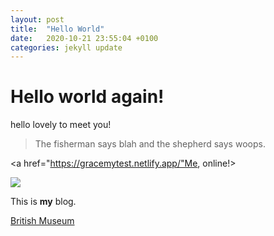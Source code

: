 ```yaml
---
layout: post
title:  "Hello World"
date:   2020-10-21 23:55:04 +0100
categories: jekyll update
---
```

# Hello world again!

hello lovely to meet you!

> The fisherman says
> blah and the shepherd says
> woops.

<a href="https://gracemytest.netlify.app/"Me, online!></a>

<img src="/media/img/cats.png">

This is **my** blog.

[British Museum](/media/blog.html)